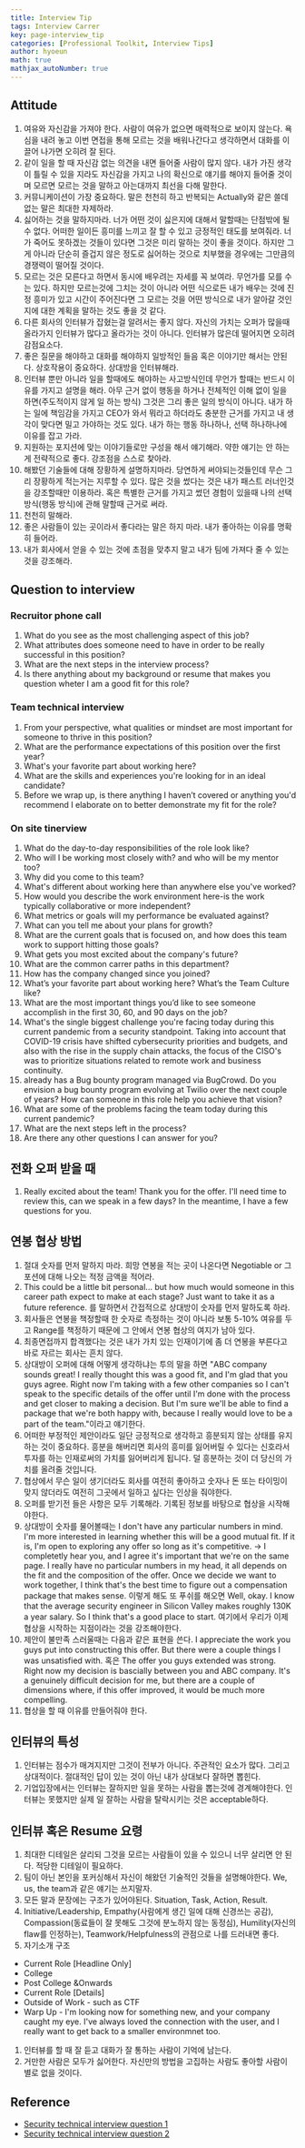 ```yaml
---
title: Interview Tip
tags: Interview Carrer
key: page-interview_tip
categories: [Professional Toolkit, Interview Tips]
author: hyoeun
math: true
mathjax_autoNumber: true
---
```


## Attitude
1. 여유와 자신감을 가져야 한다. 사람이 여유가 없으면 매력적으로 보이지 않는다. 욕심을 내려 놓고 이번 면접을 통해 모르는 것을 배워나간다고 생각하면서 대화를 이끌어 나가면 오히려 잘 된다.
1. 같이 일을 할 때 자신감 없는 의견을 내면 들어줄 사람이 많지 않다. 내가 가진 생각이 틀릴 수 있을 지라도 자신감을 가지고 나의 확신으로 얘기를 해야지 들어줄 것이며 모르면 모르는 것을 말하고 아는대까지 최선을 다해 말한다.
1. 커뮤니케이션이 가장 중요하다. 말은 천천히 하고 반복되는 Actually와 같은 쓸데 없는 말은 최대한 자제하라.
1. 싫어하는 것을 말하지마라. 너가 어떤 것이 싫은지에 대해서 말할때는 단점밖에 될 수 없다. 어떠한 일이든 흥미를 느끼고 잘 할 수 있고 긍정적인 태도를 보여줘라. 너가 죽어도 못하겠는 것들이 있다면 그것은 미리 말하는 것이 좋을 것이다. 하지만 그게 아니라 단순히 즐겁지 않은 정도로 싫어하는 것으로 치부했을 경우에는 그만큼의 경쟁력이 떨어질 것이다.
1. 모르는 것은 모른다고 하면서 동시에 배우려는 자세를 꼭 보여라. 무언가를 모를 수는 있다. 하지만 모르는것에 그치는 것이 아니라 어떤 식으로든 내가 배우는 것에 진정 흥미가 있고 시간이 주어진다면 그 모르는 것을 어떤 방식으로 내가 알아갈 것인지에 대한 계획을 말하는 것도 좋을 것 같다.
1. 다른 회사의 인터뷰가 잡혔는걸 알려서는 좋지 않다. 자신의 가치는 오퍼가 많을때 올라가지 인터뷰가 많다고 올라가는 것이 아니다. 인터뷰가 많은데 떨어지면 오히려 감점요소다.
1. 좋은 질문을 해야하고 대화를 해야하지 일방적인 들음 혹은 이야기만 해서는 안된다. 상호작용이 중요하다. 상대방을 인터뷰해라.
1. 인터뷰 뿐만 아니라 일을 할때에도 해야하는 사고방식인데 무언가 할때는 반드시 이유를 가지고 설명을 해라. 아무 근거 없이 행동을 하거나 전체적인 이해 없이 일을 하면(주도적이지 않게 일 하는 방식) 그것은 그리 좋은 일의 방식이 아니다. 내가 하는 일에 책임감을 가지고 CEO가 와서 뭐라고 하더라도 충분한 근거를 가지고 내 생각이 맞다면 밀고 가야하는 것도 있다. 내가 하는 행동 하나하나, 선택 하나하나에 이유를 잡고 가라.
1. 지원하는 포지션에 맞는 이야기들로만 구성을 해서 얘기해라. 약한 얘기는 안 하는게 전략적으로 좋다. 강조점을 스스로 찾아라.
1. 해봤던 기술들에 대해 장황하게 설명하지마라. 당연하게 써야되는것들인데 무슨 그리 장황하게 적는거는 지루할 수 있다. 많은 것을 썼다는 것은 내가 패스트 러너인것을 강조할때만 이용하라. 혹은 특별한 근거를 가지고 썼던 경험이 있을때 나의 선택 방식(행동 방식)에 관해 말할때 근거로 써라.
1. 천천히 말해라.
1. 좋은 사람들이 있는 곳이라서 좋다라는 말은 하지 마라. 내가 좋아하는 이유를 명확히 들어라.
1. 내가 회사에서 얻을 수 있는 것에 초점을 맞추지 말고 내가 팀에 가져다 줄 수 있는 것을 강조해라.

## Question to interview
### Recruitor phone call
1. What do you see as the most challenging aspect of this job?
1. What attributes does someone need to have in order to be really successful in this position?
1. What are the next steps in the interview process?
1. Is there anything about my background or resume that makes you question wheter I am a good fit for this role?

### Team technical interview
1. From your perspective, what qualities or mindset are most important for someone to thrive in this position?
1. What are the performance expectations of this position over the first year?
1. What's your favorite part about working here?
1. What are the skills and experiences you're looking for in an ideal candidate?
1. Before we wrap up, is there anything I haven’t covered or anything you'd recommend I elaborate on to better demonstrate my fit for the role?

### On site tinerview
1. What do the day-to-day responsibilities of the role look like?
1. Who will I be working most closely with? and who will be my mentor too?
1. Why did you come to this team?
1. What's different about working here than anywhere else you've worked?
1. How would you describe the work environment here-is the work typically collaborative or more independent?
1. What metrics or goals will my performance be evaluated against?
1. What can you tell me about your plans for growth?
1. What are the current goals that <the company> is focused on, and how does this team work to support hitting those goals?
1. What gets you most excited about the company's future?
1. What are the common carrer paths in this department?
1. How has the company changed since you joined?
1. What’s your favorite part about working here? What’s the Team Culture like?
1. What are the most important things you’d like to see someone accomplish in the first 30, 60, and 90 days on the job?
1. What's the single biggest challenge you're facing today during this current pandemic from a security standpoint. Taking into account that COVID-19 crisis have shifted cybersecurity priorities and budgets, and also with the rise in the supply chain attacks, the focus of the CISO's was to prioritize situations related to remote work and business continuity.
1. <Company> already has a Bug bounty program managed via BugCrowd. Do you envision a bug bounty program evolving at Twilio over the next couple of years? How can someone in this role help you achieve that vision?
1. What are some of the problems facing the team today during this current pandemic?
1. What are the next steps left in the process?
1. Are there any other questions I can answer for you?

## 전화 오퍼 받을 때
1. Really excited about the team! Thank you for the offer. I'll need time to review this, can we speak in a few days? In the meantime, I have a few questions for you.

## 연봉 협상 방법
1. 절대 숫자를 먼저 말하지 마라. 희망 연봉을 적는 곳이 나온다면 Negotiable or 그 포션에 대해 나오는 적정 금액을 적어라.
1. This could be a little bit personal... but how much would someone in this career path expect to make at each stage? Just want to take it as a future reference. 를 말하면서 간접적으로 상대방이 숫자를 먼저 말하도록 하라.
1. 회사들은 연봉을 책정할때 한 숫자로 측정하는 것이 아니라 보통 5-10% 여유를 두고 Range를 책정하기 때문에 그 안에서 연봉 협상의 여지가 남아 있다.
1. 최종면접까지 합격했다는 것은 내가 가치 있는 인재이기에 좀 더 연봉을 부른다고 바로 자르는 회사는 흔치 않다.
1. 상대방이 오퍼에 대해 어떻게 생각하냐는 투의 말을 하면 "ABC company sounds great! I really thought this was a good fit, and I'm glad that you guys agree. Right now I'm taking with a few other companies so I can't speak to the specific details of the offer until I'm done with the process and get closer to making a decision. But I'm sure we'll be able to find a package that we're both happy with, because I really would love to be a part of the team."이라고 얘기한다.
1. 어떠한 부정적인 제안이라도 일단 긍정적으로 생각하고 흥분되지 않는 상태를 유지하는 것이 중요하다. 흥분을 해버리면 회사의 흥미를 잃어버릴 수 있다는 신호라서 투자를 하는 인재로써의 가치를 잃어버리게 됩니다. 덜 흥분하는 것이 더 당신의 가치를 올려줄 것입니다.
1. 협상에서 무슨 일이 생기더라도 회사를 여전히 좋아하고 숫자나 돈 또는 타이밍이 맞지 않더라도 여전히 그곳에서 일하고 싶다는 인상을 줘야한다.
1. 오퍼를 받기전 들은 사항은 모두 기록해라. 기록된 정보를 바탕으로 협상을 시작해야한다.
1. 상대방이 숫자를 물어볼때는 I don't have any particular numbers in mind. I'm more interested in learning whether this will be a good mutual fit. If it is, I'm open to exploring any offer so long as it's competitive. -> I completetly hear you, and I agree it's important that we're on the same page. I really have no particular numbers in my head, it all depends on the fit and the composition of the offer. Once we decide we want to work together, I think that's the best time to figure out a compensation package that makes sense. 이렇게 해도 또 푸쉬를 해오면 Well, okay. I know that the average security engineer in Silicon Valley makes roughly 130K a year salary. So I think that's a good place to start. 여기에서 우리가 이제 협상을 시작하는 지점이라는 것을 강조해야한다.
1. 제안이 불만족 스러울때는 다음과 같은 표현을 쓴다. I appreciate the work you guys put into constructing this offer. But there were a couple things I was unsatisfied with. 혹은 The offer you guys extended was strong. Right now my decision is bascially between you and ABC company. It's a genuinely difficult decision for me, but there are a couple of dimensions where, if this offer improved, it would be much more compelling.
1. 협상을 할 때 이유를 만들어줘야 한다.

## 인터뷰의 특성
1. 인터뷰는 점수가 매겨지지만 그것이 전부가 아니다. 주관적인 요소가 많다. 그리고 상대적이다. 절대적인 답이 있는 것이 아닌 내가 상대보다 잘하면 뽑힌다.
1. 기업입장에서는 인터뷰는 잘하지만 일을 못하는 사람을 뽑는것에 경계해야한다. 인터뷰는 못했지만 실제 일 잘하는 사람을 탈락시키는 것은 acceptable하다.

## 인터뷰 혹은 Resume 요령
1. 최대한 디테일은 살리되 그것을 모르는 사람들이 있을 수 있으니 너무 살리면 안 된다. 적당한 디테일이 필요하다.
1. 팀이 아닌 본인을 포커싱해서 자신이 해왔던 기술적인 것들을 설명해야한다. We, us, the team과 같은 얘기는 쓰지말자.
1. 모든 말과 문장에는 구조가 있어야된다. Situation, Task, Action, Result.
1. Initiative/Leadership, Empathy(사람에게 생긴 일에 대해 신경쓰는 공감), Compassion(동료들이 잘 못해도 그것에 분노하지 않는 동정심), Humility(자신의 flaw를 인정하는), Teamwork/Helpfulness의 관점으로 나를 드러내면 좋다.
1. 자기소개 구조
  * Current Role \[Headline Only\]
  * College
  * Post College &Onwards
  * Current Role \[Details\]
  * Outside of Work - such as CTF
  * Warp Up - I'm looking now for something new, and your company caught my eye. I've always loved the connection with the user, and I really want to get back to a smaller environmnet too.
1. 인터뷰를 할 때 잘 듣고 대화가 잘 통하는 사람이 기억에 남는다.
1. 거만한 사람은 모두가 싫어한다. 자신만의 방법을 고집하는 사람도 좋아할 사람이 별로 없을 것이다.

## Reference
* [Security technical interview question 1](https://gist.github.com/namishelex01/b5555edbdcdf5597174ddce5c86d3192)
* [Security technical interview question 2](https://github.com/tadwhitaker/Security_Engineer_Interview_Questions/blob/master/security-interview-questions.md)
